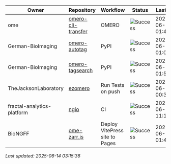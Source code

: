 | Owner | Repository | Workflow | Status | Last Run | URL |
| ----- | ---------- | -------- | ------ | -------- | --- |
| ome | [omero-cli-transfer](https://github.com/ome/omero-cli-transfer) | OMERO | ![Success](https://img.shields.io/badge/Success-brightgreen) | 2025-06-14 01:41:01 | [15647071199](https://github.com/ome/omero-cli-transfer/actions/runs/15647071199) |
| German-BioImaging | [omero-autotag](https://github.com/German-BioImaging/omero-autotag) | PyPI | ![Success](https://img.shields.io/badge/Success-brightgreen) | 2025-06-14 01:02:02 | [15646724851](https://github.com/German-BioImaging/omero-autotag/actions/runs/15646724851) |
| German-BioImaging | [omero-tagsearch](https://github.com/German-BioImaging/omero-tagsearch) | PyPI | ![Success](https://img.shields.io/badge/Success-brightgreen) | 2025-06-14 01:52:35 | [15647170705](https://github.com/German-BioImaging/omero-tagsearch/actions/runs/15647170705) |
| TheJacksonLaboratory | [ezomero](https://github.com/TheJacksonLaboratory/ezomero) | Run Tests on push | ![Success](https://img.shields.io/badge/Success-brightgreen) | 2025-06-08 00:36:32 | [15513153883](https://github.com/TheJacksonLaboratory/ezomero/actions/runs/15513153883) |
| fractal-analytics-platform | [ngio](https://github.com/fractal-analytics-platform/ngio) | CI | ![Success](https://img.shields.io/badge/Success-brightgreen) | 2025-06-12 11:10:15 | [15608919945](https://github.com/fractal-analytics-platform/ngio/actions/runs/15608919945) |
| BioNGFF | [ome-zarr.js](https://github.com/BioNGFF/ome-zarr.js) | Deploy VitePress site to Pages | ![Success](https://img.shields.io/badge/Success-brightgreen) | 2025-06-14 01:41:18 | [15647073772](https://github.com/BioNGFF/ome-zarr.js/actions/runs/15647073772) |


*Last updated: 2025-06-14 03:15:36*